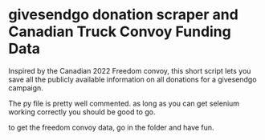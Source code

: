 # givesendgo donation scraper and Canadian Truck Convoy Funding Data
Inspired by the Canadian 2022 Freedom convoy, this short script lets you save all the publicly available information on all donations for a givesendgo campaign.

The py file is pretty well commented. as long as you can get selenium working correctly you should be good to go.

to get the freedom convoy data, go in the folder and have fun.
